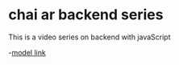 # chai ar backend series

This is a video series on backend with javaScript

-[model link](https://app.eraser.io/workspace/YtPqZ1VogxGy1jzIDkzj)